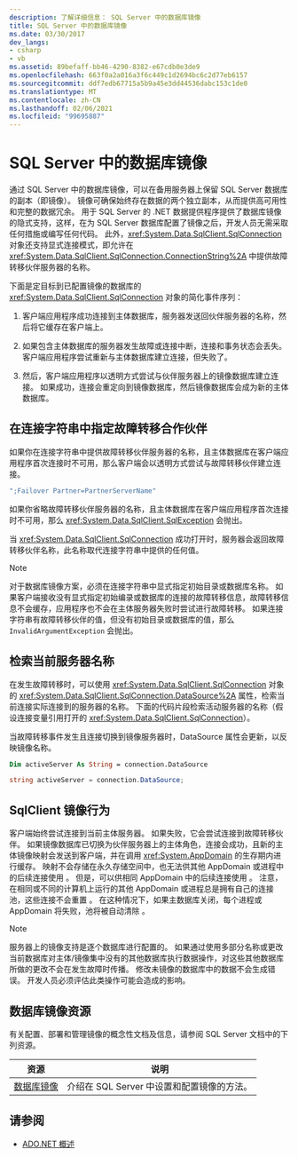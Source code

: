 ```yaml
---
description: 了解详细信息： SQL Server 中的数据库镜像
title: SQL Server 中的数据库镜像
ms.date: 03/30/2017
dev_langs:
- csharp
- vb
ms.assetid: 89befaff-bb46-4290-8382-e67cdb0e3de9
ms.openlocfilehash: 663f0a2a016a3f6c449c1d2694bc6c2d77eb6157
ms.sourcegitcommit: ddf7edb67715a5b9a45e3dd44536dabc153c1de0
ms.translationtype: MT
ms.contentlocale: zh-CN
ms.lasthandoff: 02/06/2021
ms.locfileid: "99695887"
---
```

# <a name="database-mirroring-in-sql-server"></a>SQL Server 中的数据库镜像

通过 SQL Server 中的数据库镜像，可以在备用服务器上保留 SQL Server 数据库的副本（即镜像）。 镜像可确保始终存在数据的两个独立副本，从而提供高可用性和完整的数据冗余。 用于 SQL Server 的 .NET 数据提供程序提供了数据库镜像的隐式支持，这样，在为 SQL Server 数据库配置了镜像之后，开发人员无需采取任何措施或编写任何代码。 此外，<xref:System.Data.SqlClient.SqlConnection> 对象还支持显式连接模式，即允许在 <xref:System.Data.SqlClient.SqlConnection.ConnectionString%2A> 中提供故障转移伙伴服务器的名称。  
  
 下面是定目标到已配置镜像的数据库的 <xref:System.Data.SqlClient.SqlConnection> 对象的简化事件序列：  
  
1. 客户端应用程序成功连接到主体数据库，服务器发送回伙伴服务器的名称，然后将它缓存在客户端上。  
  
2. 如果包含主体数据库的服务器发生故障或连接中断，连接和事务状态会丢失。 客户端应用程序尝试重新与主体数据库建立连接，但失败了。  
  
3. 然后，客户端应用程序以透明方式尝试与伙伴服务器上的镜像数据库建立连接。 如果成功，连接会重定向到镜像数据库，然后镜像数据库会成为新的主体数据库。  
  
## <a name="specifying-the-failover-partner-in-the-connection-string"></a>在连接字符串中指定故障转移合作伙伴  

 如果你在连接字符串中提供故障转移伙伴服务器的名称，且主体数据库在客户端应用程序首次连接时不可用，那么客户端会以透明方式尝试与故障转移伙伴建立连接。  
  
```csharp
";Failover Partner=PartnerServerName"  
```  
  
 如果你省略故障转移伙伴服务器的名称，且主体数据库在客户端应用程序首次连接时不可用，那么 <xref:System.Data.SqlClient.SqlException> 会抛出。  
  
 当 <xref:System.Data.SqlClient.SqlConnection> 成功打开时，服务器会返回故障转移伙伴名称，此名称取代连接字符串中提供的任何值。  
  
> [!NOTE]
> 对于数据库镜像方案，必须在连接字符串中显式指定初始目录或数据库名称。 如果客户端接收没有显式指定初始编录或数据库的连接的故障转移信息，故障转移信息不会缓存，应用程序也不会在主体服务器失败时尝试进行故障转移。 如果连接字符串有故障转移伙伴的值，但没有初始目录或数据库的值，那么 `InvalidArgumentException` 会抛出。  
  
## <a name="retrieving-the-current-server-name"></a>检索当前服务器名称  

 在发生故障转移时，可以使用 <xref:System.Data.SqlClient.SqlConnection> 对象的 <xref:System.Data.SqlClient.SqlConnection.DataSource%2A> 属性，检索当前连接实际连接到的服务器的名称。 下面的代码片段检索活动服务器的名称（假设连接变量引用打开的 <xref:System.Data.SqlClient.SqlConnection>）。  
  
 当故障转移事件发生且连接切换到镜像服务器时，DataSource  属性会更新，以反映镜像名称。  
  
```vb  
Dim activeServer As String = connection.DataSource  
```  
  
```csharp  
string activeServer = connection.DataSource;  
```  
  
## <a name="sqlclient-mirroring-behavior"></a>SqlClient 镜像行为  

 客户端始终尝试连接到当前主体服务器。 如果失败，它会尝试连接到故障转移伙伴。 如果镜像数据库已切换为伙伴服务器上的主体角色，连接会成功，且新的主体镜像映射会发送到客户端，并在调用 <xref:System.AppDomain> 的生存期内进行缓存。 映射不会存储在永久存储空间中，也无法供其他 AppDomain 或进程中的后续连接使用  。 但是，可以供相同 AppDomain 中的后续连接使用  。 注意，在相同或不同的计算机上运行的其他 AppDomain 或进程总是拥有自己的连接池，这些连接不会重置  。 在这种情况下，如果主数据库关闭，每个进程或 AppDomain 将失败，池将被自动清除  。  
  
> [!NOTE]
> 服务器上的镜像支持是逐个数据库进行配置的。 如果通过使用多部分名称或更改当前数据库对主体/镜像集中没有的其他数据库执行数据操作，对这些其他数据库所做的更改不会在发生故障时传播。 修改未镜像的数据库中的数据不会生成错误。 开发人员必须评估此类操作可能会造成的影响。  
  
## <a name="database-mirroring-resources"></a>数据库镜像资源  

 有关配置、部署和管理镜像的概念性文档及信息，请参阅 SQL Server 文档中的下列资源。  
  
|资源|说明|  
|--------------|-----------------|  
|[数据库镜像](/sql/database-engine/database-mirroring/database-mirroring-sql-server)|介绍在 SQL Server 中设置和配置镜像的方法。|  
  
## <a name="see-also"></a>请参阅

- [ADO.NET 概述](../ado-net-overview.md)
